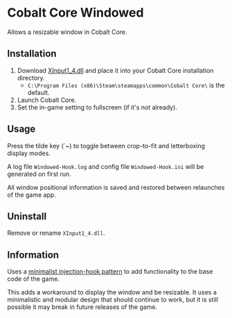 # Cobalt Core Windowed
Allows a resizable window in Cobalt Core.

## Installation
1. Download [XInput1_4.dll](https://github.com/ComplexRobot/CobaltCoreWindowed/releases/download/release/XInput1_4.dll) and place it into your Cobalt Core installation directory.
   - `C:\Program Files (x86)\Steam\steamapps\common\Cobalt Core\` is the default.
3. Launch Cobalt Core.
4. Set the in-game setting to fullscreen (if it's not already).

## Usage
Press the tilde key (\`~) to toggle between crop-to-fit and letterboxing display modes.

A log file `Windowed-Hook.log` and config file `Windowed-Hook.ini` will be generated on first run.

All window positional information is saved and restored between relaunches of the game app.

## Uninstall
Remove or rename `XInput1_4.dll`.

## Information
Uses a [minimalist injection-hook pattern](https://github.com/TsudaKageyu/minhook) to add functionality to the base code of the game.

This adds a workaround to display the window and be resizable. It uses a minimalistic and modular design that should continue to work, but it is still possible it may break in future releases of the game.
